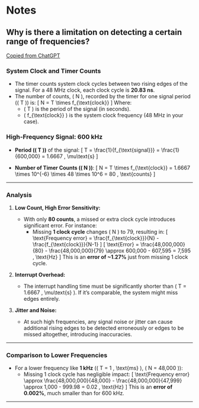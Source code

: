 # Notes

## Why is there a limitation on detecting a certain range of frequencies?
[Copied from ChatGPT](https://chatgpt.com/share/6746d4db-1a58-8013-9cf1-db1083aea2c7)

### **System Clock and Timer Counts**
- The timer counts system clock cycles between two rising edges of the signal. For a 48 MHz clock, each clock cycle is **20.83 ns**.
- The number of counts, \( N \), recorded by the timer for one signal period (\( T \)) is:
  \[
  N = T \times f_{\text{clock}}
  \]
  Where:
  - \( T \) is the period of the signal (in seconds).
  - \( f_{\text{clock}} \) is the system clock frequency (48 MHz in your case).

### **High-Frequency Signal: 600 kHz**
- **Period (\( T \))** of the signal:
  \[
  T = \frac{1}{f_{\text{signal}}} = \frac{1}{600,000} = 1.6667 \, \mu\text{s}
  \]

- **Number of Timer Counts (\( N \))**:
  \[
  N = T \times f_{\text{clock}} = 1.6667 \times 10^{-6} \times 48 \times 10^6 = 80 \, \text{counts}
  \]

---

### **Analysis**
1. **Low Count, High Error Sensitivity:**
   - With only **80 counts**, a missed or extra clock cycle introduces significant error. For instance:
     - Missing **1 clock cycle** changes \( N \) to 79, resulting in:
       \[
       \text{Frequency error} = \frac{f_{\text{clock}}}{N} - \frac{f_{\text{clock}}}{N-1}
       \]
       \[
       \text{Error} = \frac{48,000,000}{80} - \frac{48,000,000}{79} \approx 600,000 - 607,595 = 7,595 \, \text{Hz}
       \]
       This is an **error of ~1.27%** just from missing 1 clock cycle.

2. **Interrupt Overhead:**
   - The interrupt handling time must be significantly shorter than \( T = 1.6667 \, \mu\text{s} \). If it’s comparable, the system might miss edges entirely.

3. **Jitter and Noise:**
   - At such high frequencies, any signal noise or jitter can cause additional rising edges to be detected erroneously or edges to be missed altogether, introducing inaccuracies.

---

### **Comparison to Lower Frequencies**
- For a lower frequency like **1 kHz** (\( T = 1 \, \text{ms} \), \( N = 48,000 \)):
  - Missing 1 clock cycle has negligible impact:
    \[
    \text{Frequency error} \approx \frac{48,000,000}{48,000} - \frac{48,000,000}{47,999} \approx 1,000 - 999.98 = 0.02 \, \text{Hz}
    \]
    This is an **error of 0.002%**, much smaller than for 600 kHz.

---
